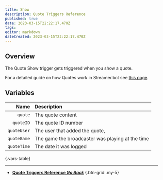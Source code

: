```yaml
---
title: Show
description: Quote Triggers Reference
published: true
date: 2023-03-15T22:22:17.470Z
tags: 
editor: markdown
dateCreated: 2023-03-15T22:22:17.470Z
---
```


## Overview
The Quote Show trigger gets triggered when you show a quote.

For a detailed guide on how Quotes work in Streamer.bot see [this page](/Settings/Quote).

## Variables
Name | Description
----:|:------------
`quote` | The quote content
`quoteID` | The quote ID number
`quoteUser` | The user that added the quote,
`quoteGame` | The game the broadcaster was playing at the time
`quoteTime` | The date it was logged
{.vars-table}

---

- [<i class="mdi mdi-chevron-left"></i>**Quote Triggers Reference *Go Back***](/Triggers/Core/Quote)
{.btn-grid .my-5}
